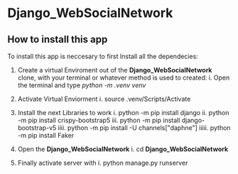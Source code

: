 # Django_WebSocialNetwork

## How to install this app

To install this app is neccesary to first Install all the dependecies:

1. Create a virtual Enviroment out of the __Django_WebSocialNetwork__ clone, with your terminal or whatever method is used to created:
  i. Open the terminal and type _python -m .venv venv_

2. Activate Virtual Enviorment
  i. source .venv/Scripts/Activate

3. Install the next Libraries to work
  i. python -m pip install django
  ii. python -m pip install crispy-bootstrap5
  iii. python -m pip install django-bootstrap-v5
  iiii. python -m pip install -U channels["daphne"]
  iiiii. python -m pip install Faker

4. Open the __Django_WebSocialNetwork__
  i. cd __Django_WebSocialNetwork__

5. Finally activate server with
  i. python manage.py runserver